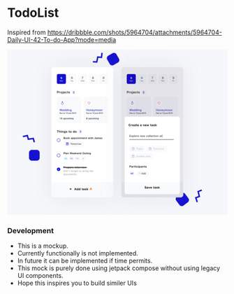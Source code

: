 # TodoList
Inspired from https://dribbble.com/shots/5964704/attachments/5964704-Daily-UI-42-To-do-App?mode=media

![Alt text](https://github.com/bagadesh/TodoList/blob/master/images/image1.png)


### Development 

  - This is a mockup.
  - Currently functionally is not implemented.
  - In future it can be implemented if time permits.
  - This mock is purely done using jetpack compose without using legacy UI components.
  - Hope this inspires you to build similer UIs
